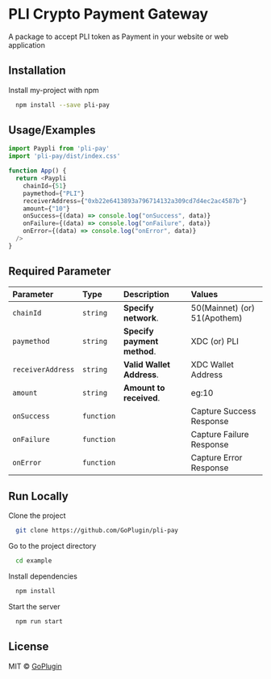 
# PLI Crypto Payment Gateway

A package to accept PLI token as Payment in your website or web application

 

## Installation

Install my-project with npm

```bash
  npm install --save pli-pay
```
    
## Usage/Examples

```javascript
import Paypli from 'pli-pay'
import 'pli-pay/dist/index.css'

function App() {
  return <Paypli
    chainId={51}
    paymethod={"PLI"}
    receiverAddress={"0xb22e6413893a796714132a309cd7d4ec2ac4587b"}
    amount={"10"}
    onSuccess={(data) => console.log("onSuccess", data)}
    onFailure={(data) => console.log("onFailure", data)}
    onError={(data) => console.log("onError", data)}
  />
}
```


## Required Parameter

| Parameter | Type     | Description                | Values                      |
| :-------- | :------- | :------------------------- |:----------------------------
| `chainId` | `string` | **Specify network**.                     |  50(Mainnet)  (or) 51(Apothem)
| `paymethod` | `string` | **Specify payment method**.                   |  XDC  (or) PLI
| `receiverAddress` | `string` | **Valid Wallet Address**. |  XDC Wallet Address
| `amount` | `string` | **Amount to received**.                      |  eg:10
| `onSuccess` | `function` |                |  Capture Success Response
| `onFailure` | `function` |                    |  Capture Failure Response
| `onError` | `function` |                    |  Capture Error Response





## Run Locally

Clone the project

```bash
  git clone https://github.com/GoPlugin/pli-pay
```

Go to the project directory

```bash
  cd example
```

Install dependencies

```bash
  npm install
```

Start the server

```bash
  npm run start
```


## License

MIT © [GoPlugin](https://github.com/GoPlugin/)